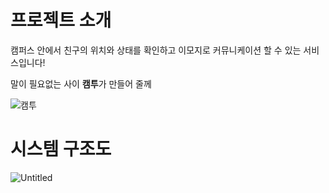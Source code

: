 # 프로젝트 소개


캠퍼스 안에서 친구의 위치와 상태를 확인하고 이모지로 커뮤니케이션 할 수 있는 서비스입니다!

말이 필요없는 사이 **캠투**가 만들어 줄께

![캠투](https://user-images.githubusercontent.com/42409229/143734912-ce39054f-b4c4-4f98-a8cc-4f8392c8f9dd.png)


# 시스템 구조도
![Untitled](https://user-images.githubusercontent.com/42409229/143734975-5742a2e8-eae2-463b-b584-4dbd0f007f52.png)
